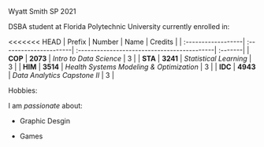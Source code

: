 Wyatt Smith
SP 2021

DSBA student at Florida Polytechnic University currently enrolled in:

<<<<<<< HEAD
| Prefix             | Number                 | Name                                        | Credits |
| :------------------| :----------------------| :-------------------------------------------| :-------|
| **COP**            | **2073**               | _Intro to Data Science_                     | 3       |
| **STA**            | **3241**               | _Statistical Learning_                      | 3       |
| **HIM**            | **3514**               | _Health Systems Modeling & Optimization_    | 3       |
| **IDC**            | **4943**               | _Data Analytics Capstone II_                | 3       |



Hobbies:

I am _passionate_ about:
- Graphic Desgin

- Games

